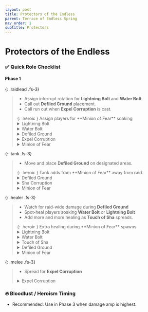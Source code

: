```yaml
---
layout: post
title: Protectors of the Endless
parent: Terrace of Endless Spring
nav_order: 1
subtitle: Protectors
---
```


# Protectors of the Endless

### ✅ Quick Role Checklist

#### Phase 1

{: .raidlead .fs-3}
> * Assign interrupt rotation for **Lightning Bolt** and **Water Bolt**.
> * Call out **Defiled Ground** placement.
> * Call run out when **Expel Corruption** is cast.
> <div markdown="block">
> {: .heroic }
> Assign players for **Minion of Fear** soaking
> </div>
> <details markdown="1">
> <summary>Lightning Bolt</summary>
> Elder Regail hurls a bolt of lightning at his current target, inflicting 222000 to 258000 Nature damage.
> </details>
> <details markdown="1">
> <summary>Water Bolt</summary>
> Elder Asani hurls a bolt of water at a random player's location, inflicting 149850 to 174150 Nature damage to all players within 3 yards of the targeted location.
> </details>
> <details markdown="1">
> <summary>Defiled Ground</summary>
> Protector Kaolan uses this ability after gaining a single dose of Sha Corruption. Protector Kaolan desecrates the land beneath a player's location for the remainder of the fight, inflicting 180000 Shadow damage every second and increasing damage taken from Defiled Ground by 10% for 1.25 min. This effect stacks.
> </details>
> <details markdown="1">
> <summary>Expel Corruption</summary>
> Protector Kaolan uses this ability after gaining two doses of Sha Corruption. Protector Kaolan expels a mass of corruption at his location for the remainder of the fight, inflicting 300000 Shadow damage to all players within 30 yards every 1.5 seconds. The damage of Expelled Corruption decreases as a player stands farther away from the source of corruption.
> </details>
> <details markdown="1">
> <summary>Minion of Fear</summary>
> Minions fixate and fear players if not killed.
> </details>

{: .tank .fs-3}
> *  Move and place **Defiled Ground** on designated areas.
> <div markdown="block">
> {: .heroic }
> Tank adds from **Minion of Fear** away from raid.
> </div>
> <details markdown="1">
> <summary>Defiled Ground</summary>
> Protector Kaolan uses this ability after gaining a single dose of **Sha Corruption**. Protector Kaolan desecrates the land beneath a player's location for the remainder of the fight, inflicting 180000 Shadow damage every second and increasing damage taken from **Defiled Ground** by 10% for 1.25 min. This effect stacks.
> </details>
> <details markdown="1">
> <summary>Sha Corruption</summary>
> Killing a member of the Protectors causes **Sha Corruption** to explode from their bodies and possess the remaining Protectors. **Sha Corruption** heals each Protector to their maximum health, increases their damage done by 25%, and grants them additional abilities.
> </details>
> <details>
> <summary>Minion of Fear</summary>
> Minions fixate and fear players if not killed.
> </details>

{: .healer .fs-3}
> * Watch for raid-wide damage during **Defiled Ground**
> * Spot-heal players soaking **Water Bolt** or **Lightning Bolt**
> * Add more and more healing as **Touch of Sha** spreads.
> <div markdown="block">
> {: .heroic }
> Extra healing during **Minion of Fear** spawns
> </div>
> <details markdown="1">
> <summary>Lightning Bolt</summary>
> Elder Regail hurls a bolt of lightning at his current target, inflicting 222000 to 258000 Nature damage.
> </details>
> <details markdown="1">
> <summary>Water Bolt</summary>
> Elder Asani hurls a bolt of water at a random player's location, inflicting 149850 to 174150 Nature damage to all players within 3 yards of the targeted location.
> </details>
> <details markdown="1">
> <summary>Touch of Sha</summary>
> Protector Kaolan corrupts a player, inflicting 120000 Shadow damage every 3 seconds until players defeat Protector Kaolan.
> </details>
> <details markdown="1">
> <summary>Defiled Ground</summary>
> Protector Kaolan uses this ability after gaining a single dose of **Sha Corruption**. Protector Kaolan desecrates the land beneath a player's location for the remainder of the fight, inflicting 180000 Shadow damage every second and increasing damage taken from **Defiled Ground** by 10% for 1.25 min. This effect stacks.
> </details>
> <details>
> <summary>Minion of Fear</summary>
> Minions fixate and fear players if not killed.
> </details>

{: .melee .fs-3}
> * Spread for **Expel Corruption**
> <details markdown="1">
> <summary>Expel Corruption</summary>
> Protector Kaolan uses this ability after gaining two doses of Sha Corruption. Protector Kaolan expels a mass of corruption at his location for the remainder of the fight, inflicting 300000 Shadow damage to all players within 30 yards every 1.5 seconds. The damage of Expelled Corruption decreases as a player stands farther away from the source of corruption.
> </details>

### 🔥 Bloodlust / Heroism Timing
* Recommended: Use in Phase 3 when damage amp is highest.
